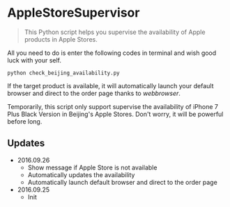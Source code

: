 # AppleStoreSupervisor

> This Python script helps you supervise the availability of Apple products in Apple Stores.

All you need to do is enter the following codes in terminal and wish good luck with your self.

```
python check_beijing_availability.py
```

If the target product is available, it will automatically launch your default browser and direct to the order page thanks to *webbrowser*.

Temporarily, this script only support supervise the availability of iPhone 7 Plus Black Version in Beijing's Apple Stores. Don't worry, it will be powerful before long.

## Updates
- 2016.09.26
	+ Show message if Apple Store is not available
	+ Automatically updates the availability 
	+ Automatically launch default browser and direct to the order page
- 2016.09.25
	+ Init 